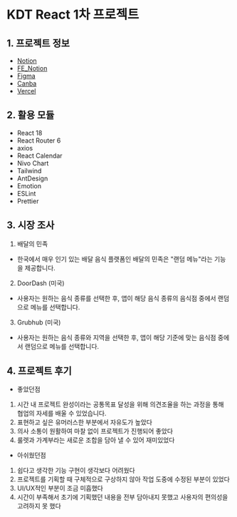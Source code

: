 # KDT React 1차 프로젝트

## 1. 프로젝트 정보
- [Notion](https://orchid-carpet-4d1.notion.site/1-5a4803f1d9fa47589ad95ee06e7c7dbd)
- [FE_Notion](https://orchid-carpet-4d1.notion.site/FE-a254b8da3ec14ecbb0f5f070599e81a6)
- [Figma](https://www.figma.com/file/f6eZH5AMFETsVi7rraPMmL/Untitled?type=design&node-id=0%3A1&t=PNFMKNQ8rN3gToUo-1)
- [Canba](https://www.canva.com/design/DAFn7epFDNc/yS3NMGHExnrP95tK7zTr0Q/view?utm_content=DAFn7epFDNc&utm_campaign=share_your_design&utm_medium=link&utm_source=shareyourdesignpanel)
- [Vercel](https://)

## 2. 활용 모듈
- React 18
- React Router 6
- axios
- React Calendar
- Nivo Chart
- Tailwind
- AntDesign
- Emotion
- ESLint
- Prettier

## 3. 시장 조사
1. 배달의 민족
- 한국에서 매우 인기 있는 배달 음식 플랫폼인 배달의 민족은 "랜덤 메뉴"라는 기능을 제공합니다.
2. DoorDash (미국)
- 사용자는 원하는 음식 종류를 선택한 후, 앱이 해당 음식 종류의 음식점 중에서 랜덤으로 메뉴를 선택합니다.
3. Grubhub (미국)
- 사용자는 원하는 음식 종류와 지역을 선택한 후, 앱이 해당 기준에 맞는 음식점 중에서 랜덤으로 메뉴를 선택합니다.

## 4. 프로젝트 후기
- 좋았던점
1. 시간 내 프로젝트 완성이라는 공통목표 달성을 위해 의견조율을 하는 과정을 통해 협업의 자세를 배울 수 있었습니다.
2. 표현하고 싶은 유머러스한 부분에서 자유도가 높았다
3. 의사 소통이 원활하여 마찰 없이 프로젝트가 진행되어 좋았다
4. 룰렛과 가계부라는 새로운 조합을 담아 낼 수 있어 재미있었다

- 아쉬웠던점
1. 쉽다고 생각한 기능 구현이 생각보다 어려웠다
2. 프로젝트를 기획할 때 구체적으로 구상하지 않아 작업 도중에 수정된 부분이 있었다
3. UI/UX적인 부분이 조금 미흡했다
4. 시간이 부족해서 초기에 기획했던 내용을 전부 담아내지 못했고 사용자의 편의성을 고려하지 못 했다

